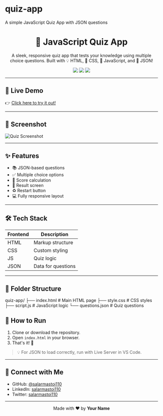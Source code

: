 # quiz-app
A simple JavaScript Quiz App with JSON questions

<h1 align="center">🎯 JavaScript Quiz App</h1>

<p align="center">
  A sleek, responsive quiz app that tests your knowledge using multiple choice questions. Built with 💡 HTML, 🎨 CSS, 🧠 JavaScript, and 📁 JSON!
</p>

<p align="center">
  <img src="https://img.shields.io/badge/JavaScript-Quiz-yellow?style=for-the-badge&logo=javascript" />
  <img src="https://img.shields.io/badge/Responsive-Design-28a745?style=for-the-badge&logo=css3" />
  <img src="https://img.shields.io/badge/Made%20With-Vanilla%20JS-blue?style=for-the-badge" />
</p>

---

## 🚀 Live Demo

👉 [Click here to try it out!](https://yourusername.github.io/quiz-app/)

---

## 📸 Screenshot

![Quiz Screenshot](https://via.placeholder.com/800x400.png?text=Quiz+App+Preview)

---

## ✨ Features

- 📚 JSON-based questions
- ✅ Multiple choice options
- 🧮 Score calculation
- 🎉 Result screen
- ♻️ Restart button
- 💻 Fully responsive layout

---

## 🛠️ Tech Stack

| Frontend | Description          |
|----------|----------------------|
| HTML     | Markup structure     |
| CSS      | Custom styling       |
| JS       | Quiz logic           |
| JSON     | Data for questions   |

---

## 📂 Folder Structure
quiz-app/
├── index.html # Main HTML page
├── style.css # CSS styles
├── script.js # JavaScript logic
└── questions.json # Quiz questions

## 🧠 How to Run

1. Clone or download the repository.
2. Open `index.html` in your browser.
3. That's it! 🎉

> 💡 For JSON to load correctly, run with Live Server in VS Code.

---

## 🔗 Connect with Me

- GitHub: [@salarmastoi110](https://github.com/salarmastoi110)
- LinkedIn: [salarmastoi110](https://linkedin.com/in/salarmastoi110)
- Twitter: [salarmastoi110](https://twitter.com/salarmastoi110)

---

<p align="center">
  Made with ❤️ by <strong>Your Name</strong>
</p>
